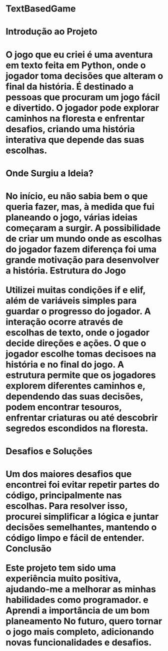 
<h1>TextBasedGame</h1>

<h1>Introdução ao Projeto<h1>

O jogo que eu criei é uma aventura em texto feita em Python, onde o jogador toma decisões que alteram o final da história. É destinado a pessoas que procuram um jogo fácil e divertido. O jogador pode explorar caminhos na floresta e enfrentar desafios, criando uma história interativa que depende das suas escolhas.

<h1>Onde Surgiu a Ideia?<h1>

No início, eu não sabia bem o que queria fazer, mas, à medida que fui planeando o jogo, várias ideias começaram a surgir. A possibilidade de criar um mundo onde as escolhas do jogador fazem diferença foi uma grande motivação para desenvolver a história.
Estrutura do Jogo

Utilizei muitas condições if e elif, além de variáveis simples para guardar o progresso do jogador. A interação ocorre através de escolhas de texto, onde o jogador decide direções e ações. O que o jogador escolhe tomas decisoes na história e no final do jogo. A estrutura permite que os jogadores explorem diferentes caminhos e, dependendo das suas decisões, podem encontrar tesouros, enfrentar criaturas ou até descobrir segredos escondidos na floresta.

<h1>Desafios e Soluções<h1>

Um dos maiores desafios que encontrei foi evitar repetir partes do código, principalmente nas escolhas. Para resolver isso, procurei simplificar a lógica e juntar decisões semelhantes, mantendo o código limpo e fácil de entender.
Conclusão

Este projeto tem sido uma experiência muito positiva, ajudando-me a melhorar as minhas habilidades como programador. e Aprendi a importância de um bom planeamento No futuro, quero tornar o jogo mais completo, adicionando novas funcionalidades e desafios.
